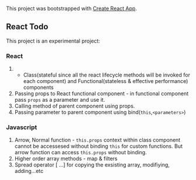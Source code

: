 This project was bootstrapped with [Create React App](https://github.com/facebook/create-react-app).

## React Todo

This project is an experimental project:

### React

1.  - Class(stateful since all the react lifecycle methods will be invoked for each component) and Functional(stateless & effective performance) components
2. Passing props to React functional component - in functional component pass `props` as a parameter and use it.
3. Calling method of parent component using props. 
4. Passing parameter to parent component using bind(`this`,`<parameters>`)

### Javascript 

1. Arrow, Normal function - `this.props` context within class component cannot be accessesed without binding `this` for custom functions. But arrow function can access `this.props` without binding.
2. Higher order array methods - map & filters
3. Spread operator [ ...] for copying the exsisting array, modifiying, adding...etc